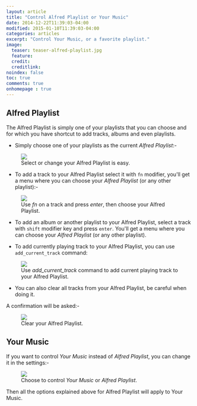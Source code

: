 ```yaml
---
layout: article
title: "Control Alfred Playlist or Your Music"
date: 2014-12-22T11:39:03-04:00
modified: 2015-01-10T11:39:03-04:00
categories: articles
excerpt: "Control Your Music, or a favorite playlist."
image:
  teaser: teaser-alfred-playlist.jpg
  feature:
  credit: 
  creditlink:
noindex: false
toc: true
comments: true
onhomepage : true
---
```


## Alfred Playlist

The Alfred Playlist is simply one of your playlists that you can choose and for which you have shortcut to add tracks, albums and even playlists.

* Simply choose one of your playlists as the current *Alfred Playlist*:-


<figure>
	<a href="{{ site.url }}/images/alfred-playlist-change.gif"><img src="{{ site.url }}/images/alfred-playlist-change.gif"></a>
	<figcaption>Select or change your Alfred Playlist is easy.</figcaption>
</figure>


* To add a track to your Alfred Playlist select it with `fn` modifier, you'll get a menu where you can choose your _Alfred Playlist_ (or any other playlist):-

<figure>
	<a href="{{ site.url }}/images/alfred-playlist-fn-modifier.gif"><img src="{{ site.url }}/images/alfred-playlist-fn-modifier.gif"></a>
	<figcaption>Use <i>fn</i> on a track and press <i>enter</i>, then choose your Alfred Playlist.</figcaption>
</figure>

* To add an album or another playlist to your Alfred Playlist, select a track with `shift` modifier key and press `enter`. You'll get a menu where you can choose your _Alfred Playlist_ (or any other playlist).

* To add currently playing track to your Alfred Playlist, you can use `add_current_track` command:

<figure>
	<a href="{{ site.url }}/images/alfred-playlist-add-current-track.gif"><img src="{{ site.url }}/images/alfred-playlist-add-current-track.gif"></a>
	<figcaption>Use <i>add_current_track</i> command to add current playing track to your Alfred Playlist.</figcaption>
</figure>


* You can also clear all tracks from your Alfred Playlist, be careful when doing it. 

A confirmation will be asked:-

<figure>
	<img src="{{ site.url }}/images/alfred-playlist-clear.png"></a>
	<figcaption>Clear your Alfred Playlist.</figcaption>
</figure>

## Your Music

If you want to control _Your Music_ instead of _Alfred Playlist_, you can change it in the settings:-

<figure>
	<img src="{{ site.url }}/images/alfred-playlist-control-setting.png"></a>
	<figcaption>Choose to control <i>Your Music</i> or <i>Alfred Playlist</i>.</figcaption>
</figure>

Then all the options explained above for Alfred Playlist will apply to Your Music.

